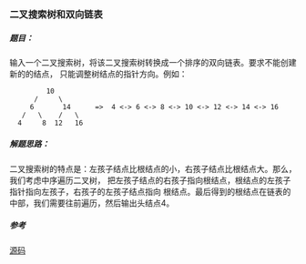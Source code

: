 ### 二叉搜索树和双向链表

##### 题目：

输入一个二叉搜索树，将该二叉搜索树转换成一个排序的双向链表。要求不能创建新的的结点，
只能调整树结点的指针方向。例如：

             10
          /     \
         6       14      =>  4 <-> 6 <-> 8 <-> 10 <-> 12 <-> 14 <-> 16
       /   \    /   \
      4     8  12   16


##### 解题思路：

二叉搜索树的特点是：左孩子结点比根结点的小，右孩子结点比根结点大。那么，我们考虑中序遍历二叉树，
把左孩子结点的右孩子指向根结点，根结点的左孩子指针指向左孩子，右孩子的左孩子结点指向
根结点。最后得到的根结点在链表的中部，我们需要往前遍历，然后输出头结点4。

##### 参考

[源码](./Main.java)